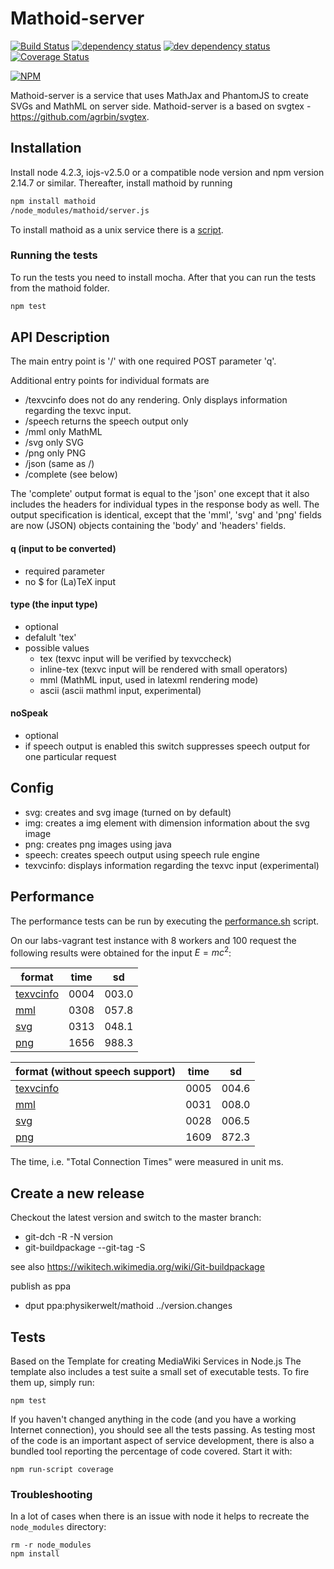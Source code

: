 # Mathoid-server

[![Build Status][1]][2] [![dependency status][3]][4] [![dev dependency status][5]][6] [![Coverage Status][7]][8]

[![NPM](https://nodei.co/npm/mathoid.png)](https://nodei.co/npm/mathoid/)

Mathoid-server is a service that uses MathJax and PhantomJS to create SVGs and MathML on server side.
Mathoid-server is a based on svgtex - https://github.com/agrbin/svgtex.



## Installation
Install node 4.2.3, iojs-v2.5.0 or a compatible node version and npm version 2.14.7 or similar.
Thereafter, install mathoid by running
```bash
npm install mathoid
/node_modules/mathoid/server.js
```
To install mathoid as a unix service there is a [script](scripts/gen-init-scripts.rb).

### Running the tests
To run the tests you need to install mocha.
After that you can run the tests from the mathoid folder.
```bash
npm test
```

## API Description

The main entry point is '/' with one required POST parameter 'q'.

Additional entry points for individual formats are
* /texvcinfo does not do any rendering. Only displays information regarding the texvc input.
* /speech returns the speech output only
* /mml only MathML
* /svg only SVG
* /png only PNG
* /json (same as /)
* /complete (see below)

The 'complete' output format is equal to the 'json' one except that it also
includes the headers for individual types in the response body as well. The
output specification is identical, except that the 'mml', 'svg' and 'png' fields
are now (JSON) objects containing the 'body' and 'headers' fields.

#### q (input to be converted)

* required parameter
* no $ for (La)TeX input

#### type (the input type)
* optional
* defalult 'tex'
* possible values
  * tex (texvc input will be verified by texvccheck)
  * inline-tex (texvc input will be rendered with small operators)
  * mml (MathML input, used in latexml rendering mode)
  * ascii (ascii mathml input, experimental)

#### noSpeak
* optional
* if speech output is enabled this switch suppresses speech output for one particular request

## Config
* svg: creates and svg image (turned on by default)
* img: creates a img element with dimension information about the svg image
* png: creates png images using java
* speech: creates speech output using speech rule engine
* texvcinfo: displays information regarding the texvc input (experimental)

## Performance
The performance tests can be run by executing the [performance.sh](scripts/performance.sh) script.

On our labs-vagrant test instance with 8 workers and 100 request the following results were obtained
for the input $E = m c^2$:

|format                                      |time|    sd|
|--------------------------------------------|----|------|
| [texvcinfo](doc/test_results/performance_texvcinfo.txt) |0004|003.0|
| [mml](doc/test_results/performance_mml.txt)             |0308|057.8|
| [svg](doc/test_results/performance_svg.txt)             |0313|048.1|
| [png](doc/test_results/performance_png.txt)             |1656|988.3|

|format (without speech support)               |time|    sd|
|----------------------------------------------|----|------|
| [texvcinfo](doc/test_results/ns/performance_texvcinfo.txt) |0005|004.6|
| [mml](doc/test_results/ns/performance_mml.txt)             |0031|008.0|
| [svg](doc/test_results/ns/performance_svg.txt)             |0028|006.5|
| [png](doc/test_results/ns/performance_png.txt)             |1609|872.3|
The time, i.e. "Total Connection Times" were measured in unit ms.
## Create a new release

Checkout the latest version and switch to the master branch:
* git-dch -R -N version
* git-buildpackage --git-tag -S

see also https://wikitech.wikimedia.org/wiki/Git-buildpackage

publish as ppa
* dput ppa:physikerwelt/mathoid ../version.changes

## Tests
Based on the Template for creating MediaWiki Services in Node.js
The template also includes a test suite a small set of executable tests. To fire
them up, simply run:

```
npm test
```

If you haven't changed anything in the code (and you have a working Internet
connection), you should see all the tests passing. As testing most of the code
is an important aspect of service development, there is also a bundled tool
reporting the percentage of code covered. Start it with:

```
npm run-script coverage
```

### Troubleshooting

In a lot of cases when there is an issue with node it helps to recreate the
`node_modules` directory:

```
rm -r node_modules
npm install
```

[1]: https://travis-ci.org/physikerwelt/mathoid-server.svg
[2]: https://travis-ci.org/physikerwelt/mathoid-server
[3]: https://david-dm.org/physikerwelt/mathoid-server.svg
[4]: https://david-dm.org/physikerwelt/mathoid-server
[5]: https://david-dm.org/physikerwelt/mathoid-server/dev-status.svg
[6]: https://david-dm.org/physikerwelt/mathoid-server#info=devDependencies
[7]: https://img.shields.io/coveralls/physikerwelt/mathoid-server.svg
[8]: https://coveralls.io/r/physikerwelt/mathoid-server
